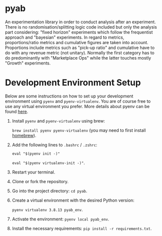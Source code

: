 # pyab
An experimentation library in order to conduct analysis after an experiment.
There is no randomisation/splitting logic code included but only the analysis part considering: 
   "fixed horizon" experiments which follow the frequentist approach and
   "bayesian" experiments. 
In regard to metrics, proportions/ratio metrics and cumulative figures are taken into account.
Proportions include metrics such as "pick-up ratio" and cumulative have to do with any revenue metric (not unitary). Normally the first category has to do predominantly with "Marketplace Ops" while the latter touches mostly "Growth" experiments. 

# Development Environment Setup
Below are some instructions on how to set up your development environment using `pyenv` and `pyenv-virtualenv`. You are of course free to use any virtual environment you prefer. More details about pyenv can be found [here](https://realpython.com/intro-to-pyenv).
1. Install `pyenv` and `pyenv-virtualenv` using brew:

   `brew install pyenv pyenv-virtualenv` (you may need to first install [homebrew](https://brew.sh/)).
2. Add the following lines to `.bashrc` / `.zshrc`:

   `eval "$(pyenv init -)"`

   `eval "$(pyenv virtualenv-init -)"`.
3. Restart your terminal.
4. Clone or fork the repository.
5. Go into the project directory: `cd pyab`.
6. Create a virtual environment with the desired Python version:

   `pyenv virtualenv 3.8.13 pyab_env`.
7. Activate the environment: `pyenv local pyab_env`.
8. Install the necessary requirements: `pip install -r requirements.txt`.